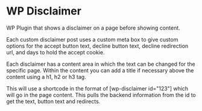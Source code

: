 WP Disclaimer
====================

WP Plugin that shows a disclaimer on a page before showing content.

Each custom disclaimer post uses a custom meta box to give custom options for the accept button text, decline button text, decline redirection url, and days to hold the accept cookie.

Each disclaimer has a content area in which the text can be changed for the specific page. Within the content you can add a title if necessary above the content using a h1, h2 or h3 tag.

This will use a shortcode in the format of [wp-disclaimer id="123"] which will go in the page content. This pulls the backend information from the id to get the text, button text and redirects.
